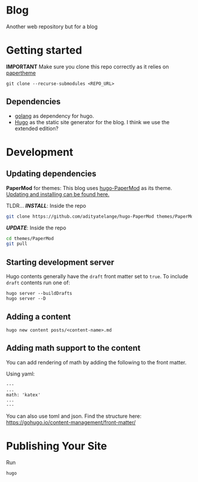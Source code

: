 # Blog
Another web repository but for a blog

# Getting started
**IMPORTANT** Make sure you clone this repo correctly as it relies on [papertheme](https://themes.gohugo.io/themes/hugo-paper/)
```
git clone --recurse-submodules <REPO_URL>
```

## Dependencies
- [golang](https://go.dev/doc/install) as dependency for hugo.
- [Hugo](https://gohugo.io/) as the static site generator for the blog. I think we use the extended edition? 

# Development

## Updating dependencies
**PaperMod** for themes:
This blog uses [hugo-PaperMod](https://github.com/adityatelange/hugo-PaperMod) as its theme. [Updating and installing
can be found here.](https://github.com/adityatelange/hugo-PaperMod)

TLDR...
***INSTALL***: Inside the repo
```bash
git clone https://github.com/adityatelange/hugo-PaperMod themes/PaperMod --depth=1
```

***UPDATE***: Inside the repo
```bash
cd themes/PaperMod
git pull
```

## Starting development server
Hugo contents generally have the `draft` front matter set to `true`. To include `draft` contents run one of:
```
hugo server --buildDrafts
hugo server --D
```

## Adding a content
```
hugo new content posts/<content-name>.md
```

## Adding math support to the content
You can add rendering of math by adding the following to the front matter.

Using yaml:
```
---
...
math: 'katex'
...
---
```

You can also use toml and json. Find the structure here: https://gohugo.io/content-management/front-matter/

# Publishing Your Site
Run
```
hugo
```
